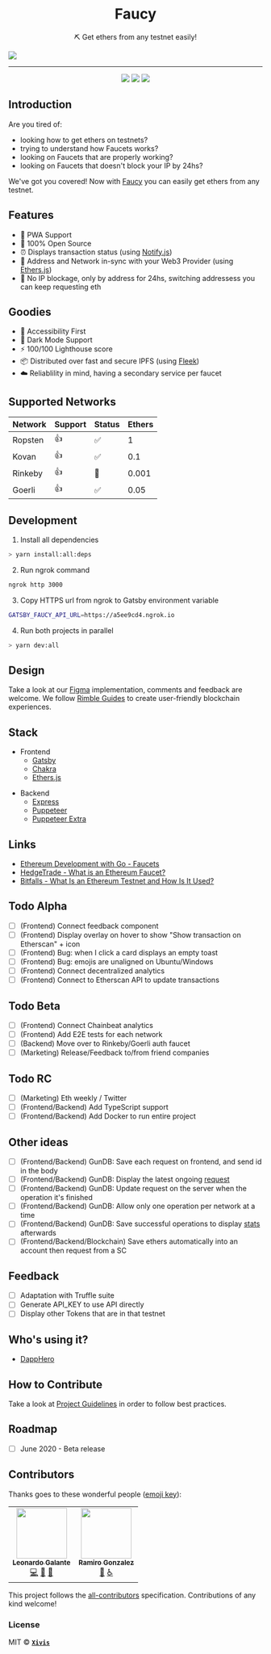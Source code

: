 <h1 align="center">Faucy</h1>
<p align="center">⛏ Get ethers from any testnet easily!</p>

<img src="https://i.ibb.co/0YmgWrZ/Captura-de-Pantalla-2020-05-07-a-la-s-13-04-59.png">

---

<div align="center">
  <img src="https://img.shields.io/github/issues/xivis/faucy?style=for-the-badge">
  <img src="https://img.shields.io/github/issues-pr/xivis/faucy?style=for-the-badge">
  <img src="https://img.shields.io/badge/all-contributors/xivis/faucy?style=for-the-badge">
</div>

## Introduction

Are you tired of:

- looking how to get ethers on testnets?
- trying to understand how Faucets works?
- looking on Faucets that are properly working?
- looking on Faucets that doesn't block your IP by 24hs?

We've got you covered! Now with [Faucy](https://faucy.dev/) you can easily get ethers from any testnet.

## Features

- 🔋 PWA Support
- 🐙 100% Open Source
- ⏰ Displays transaction status (using [Notify.js](https://docs.blocknative.com/notify))
- 🔗 Address and Network in-sync with your Web3 Provider (using [Ethers.js](https://github.com/ethers-io/ethers.js))
- 🚰 No IP blockage, only by address for 24hs, switching addressess you can keep requesting eth

## Goodies

- 🦮 Accessibility First
- 🌚 Dark Mode Support
- ⚡️ 100/100 Lighthouse score
- 📦 Distributed over fast and secure IPFS (using [Fleek](https://fleek.co))
- ☁️ Reliablility in mind, having a secondary service per faucet

## Supported Networks

| Network | Support | Status | Ethers |
| ------- | ------- | ------ | ------ |
| Ropsten | 👍      | ✅     | 1      |
| Kovan   | 👍      | ✅     | 0.1    |
| Rinkeby | 👍      | 🔴     | 0.001  |
| Goerli  | 👍      | ✅     | 0.05   |

## Development

1. Install all dependencies

```bash
> yarn install:all:deps
```

2. Run ngrok command

```bash
ngrok http 3000
```

3. Copy HTTPS url from ngrok to Gatsby environment variable

```bash
GATSBY_FAUCY_API_URL=https://a5ee9cd4.ngrok.io
```

4. Run both projects in parallel

```bash
> yarn dev:all
```

## Design

Take a look at our [Figma](https://www.figma.com/file/e2ki1kz4pSTsXX6KAuyuaI/Faucy_UI?node-id=0%3A1) implementation, comments and feedback are welcome.
We follow [Rimble Guides](https://rimble.consensys.design/guides) to create user-friendly blockchain experiences.

## Stack

- Frontend
  - [Gatsby](https://www.gatsbyjs.org)
  - [Chakra](https://chakra-ui.com)
  - [Ethers.js](https://github.com/ethers-io/ethers.js)

* Backend
  - [Express](https://expressjs.com)
  - [Puppeteer](https://pptr.dev)
  - [Puppeteer Extra](https://github.com/berstend/puppeteer-extra)

## Links

- [Ethereum Development with Go - Faucets](https://goethereumbook.org/faucets/)
- [HedgeTrade - What is an Ethereum Faucet?](https://hedgetrade.com/what-is-ethereum-faucet/)
- [Bitfalls - What Is an Ethereum Testnet and How Is It Used?](https://bitfalls.com/2018/05/31/what-is-an-ethereum-testnet-and-how-is-it-used/)

## Todo Alpha

- [ ] (Frontend) Connect feedback component
- [ ] (Frontend) Display overlay on hover to show "Show transaction on Etherscan" + icon
- [ ] (Frontend) Bug: when I click a card displays an empty toast
- [ ] (Frontend) Bug: emojis are unaligned on Ubuntu/Windows
- [ ] (Frontend) Connect decentralized analytics
- [ ] (Frontend) Connect to Etherscan API to update transactions

## Todo Beta

- [ ] (Frontend) Connect Chainbeat analytics
- [ ] (Frontend) Add E2E tests for each network
- [ ] (Backend) Move over to Rinkeby/Goerli auth faucet
- [ ] (Marketing) Release/Feedback to/from friend companies

## Todo RC

- [ ] (Marketing) Eth weekly / Twitter
- [ ] (Frontend/Backend) Add TypeScript support
- [ ] (Frontend/Backend) Add Docker to run entire project

## Other ideas

- [ ] (Frontend/Backend) GunDB: Save each request on frontend, and send id in the body
- [ ] (Frontend/Backend) GunDB: Display the latest ongoing [request](https://i.ibb.co/c1v6SzK/Captura-de-Pantalla-2020-04-21-a-la-s-17-56-42.png)
- [ ] (Frontend/Backend) GunDB: Update request on the server when the operation it's finished
- [ ] (Frontend/Backend) GunDB: Allow only one operation per network at a time
- [ ] (Frontend/Backend) GunDB: Save successful operations to display [stats](https://i.ibb.co/HGZtYrH/Captura-de-Pantalla-2020-04-21-a-la-s-17-54-03.png) afterwards
- [ ] (Frontend/Backend/Blockchain) Save ethers automatically into an account then request from a SC

## Feedback

- [ ] Adaptation with Truffle suite
- [ ] Generate API_KEY to use API directly
- [ ] Display other Tokens that are in that testnet

## Who's using it?

- [DappHero](https://www.dapphero.io)

## How to Contribute

Take a look at [Project Guidelines](https://github.com/elsewhencode/project-guidelines) in order to follow best practices.

## Roadmap

- [ ] June 2020 - Beta release

## Contributors

Thanks goes to these wonderful people ([emoji key](https://allcontributors.org/docs/en/emoji-key)):

<!-- ALL-CONTRIBUTORS-LIST:START - Do not remove or modify this section -->
<!-- prettier-ignore-start -->
<!-- markdownlint-disable -->
<table>
  <tr>
    <td align="center"><a href="https://leonardogalante.com"><img src="https://avatars3.githubusercontent.com/u/2475912?v=4" width="100px;" alt=""/><br /><sub><b>Leonardo Galante</b></sub></a><br /><a href="https://github.com/Xivis/faucy/commits?author=lndgalante" title="Code">💻</a> <a href="https://github.com/Xivis/faucy/commits?author=lndgalante" title="Documentation">📖</a> <a href="#projectManagement-lndgalante" title="Project Management">📆</a></td>
    <td align="center"><a href="https://www.xivis.com"><img src="https://avatars0.githubusercontent.com/u/12477284?v=4" width="100px;" alt=""/><br /><sub><b>Ramiro Gonzalez</b></sub></a><br /><a href="#design-ragonzal" title="Design">🎨</a> <a href="#a11y-ragonzal" title="Accessibility">️️️️♿️</a></td>
  </tr>
</table>

<!-- markdownlint-enable -->
<!-- prettier-ignore-end -->
<!-- ALL-CONTRIBUTORS-LIST:END -->

This project follows the [all-contributors](https://github.com/all-contributors/all-contributors) specification. Contributions of any kind welcome!

### License

MIT © **[`Xivis`](https://xivis.com)**
